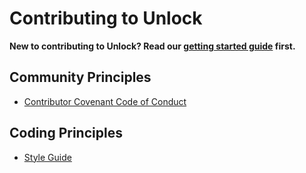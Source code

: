 # Contributing to Unlock

**New to contributing to Unlock? Read our [getting started guide](gettingstarted.md) first.**

## Community Principles

* [Contributor Covenant Code of Conduct](coc.md)

## Coding Principles

* [Style Guide](styleguide.md)